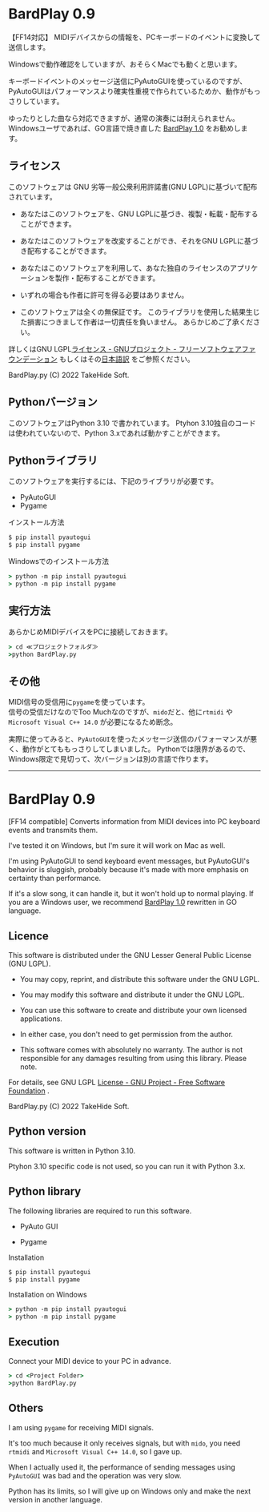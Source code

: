 # BardPlay 0.9

【FF14対応】 MIDIデバイスからの情報を、PCキーボードのイベントに変換して送信します。

Windowsで動作確認をしていますが、おそらくMacでも動くと思います。


キーボードイベントのメッセージ送信にPyAutoGUIを使っているのですが、PyAutoGUIはパフォーマンスより確実性重視で作られているためか、動作がもっさりしています。

ゆったりとした曲なら対応できますが、通常の演奏には耐えられません。
Windowsユーザであれば、GO言語で焼き直した [BardPlay 1.0](https://github.com/TakeHider/BardPlayGo) をお勧めします。

## 

## ライセンス

このソフトウェアは GNU 劣等一般公衆利用許諾書(GNU LGPL)に基づいて配布されています。

* あなたはこのソフトウェアを、GNU LGPLに基づき、複製・転載・配布することができます。

* あなたはこのソフトウェアを改変することができ、それをGNU LGPLに基づき配布することができます。

* あなたはこのソフトウェアを利用して、あなた独自のライセンスのアプリケーションを製作・配布することができます。

* いずれの場合も作者に許可を得る必要はありません。

* このソフトウェアは全くの無保証です。
  このライブラリを使用した結果生じた損害につきまして作者は一切責任を負いません。
  あらかじめご了承ください。

詳しくはGNU LGPL[ライセンス - GNUプロジェクト - フリーソフトウェアファウンデーション](http://www.gnu.org/licenses/) もしくはその[日本語訳](https://licenses.opensource.jp/LGPL-3.0/LGPL-3.0.html) をご参照ください。



BardPlay.py (C) 2022 TakeHide Soft.



## Pythonバージョン

このソフトウェアはPython 3.10 で書かれています。
Ptyhon 3.10独自のコードは使われていないので、Python 3.xであれば動かすことができます。

## Pythonライブラリ

このソフトウェアを実行するには、下記のライブラリが必要です。

* PyAutoGUI
* Pygame

インストール方法

```cmd
$ pip install pyautogui
$ pip install pygame
```

Windowsでのインストール方法

```cmd
> python -m pip install pyautogui
> python -m pip install pygame
```

## 実行方法

あらかじめMIDIデバイスをPCに接続しておきます。

```cmd
> cd ≪プロジェクトフォルダ≫
>python BardPlay.py
```

## その他

MIDI信号の受信用に`pygame`を使っています。  
信号の受信だけなのでToo Muchなのですが、`mido`だと、他に`rtmidi` や `Microsoft Visual C++ 14.0` が必要になるため断念。

実際に使ってみると、`PyAutoGUI`を使ったメッセージ送信のパフォーマンスが悪く、動作がとてももっさりしてしまいました。
Pythonでは限界があるので、Windows限定で見切って、次バージョンは別の言語で作ります。

----

# BardPlay 0.9

[FF14 compatible] Converts information from MIDI devices into PC keyboard events and transmits them. 

I've tested it on Windows, but I'm sure it will work on Mac as well. 

I'm using PyAutoGUI to send keyboard event messages, but PyAutoGUI's behavior is sluggish, probably because it's made with more emphasis on certainty than performance. 

If it's a slow song, it can handle it, but it won't hold up to normal playing. If you are a Windows user, we recommend [BardPlay 1.0](https://github.com/TakeHider/BardPlayGo) rewritten in GO language.



## Licence

This software is distributed under the GNU Lesser General Public License (GNU LGPL).

* You may copy, reprint, and distribute this software under the GNU LGPL.

* You may modify this software and distribute it under the GNU LGPL.

* You can use this software to create and distribute your own licensed applications.

* In either case, you don't need to get permission from the author.

* This software comes with absolutely no warranty.
  The author is not responsible for any damages resulting from using this library.
  Please note.

For details, see GNU LGPL [License - GNU Project - Free Software Foundation](http://www.gnu.org/licenses/) .



BardPlay.py (C) 2022 TakeHide Soft.



## Python version

This software is written in Python 3.10. 

Ptyhon 3.10 specific code is not used, so you can run it with Python 3.x. 



## Python library

The following libraries are required to run this software. 

* PyAuto GUI 

* Pygame 

Installation 

```cmd
$ pip install pyautogui
$ pip install pygame
```

Installation on Windows

```cmd
> python -m pip install pyautogui
> python -m pip install pygame
```

## Execution

Connect your MIDI device to your PC in advance.

```cmd
> cd <Project Folder>
>python BardPlay.py
```

## Others

 I am using `pygame` for receiving MIDI signals. 

It's too much because it only receives signals, but with `mido`, you need `rtmidi` and `Microsoft Visual C++ 14.0`, so I gave up. 

When I actually used it, the performance of sending messages using `PyAutoGUI` was bad and the operation was very slow. 

Python has its limits, so I will give up on Windows only and make the next version in another language.

